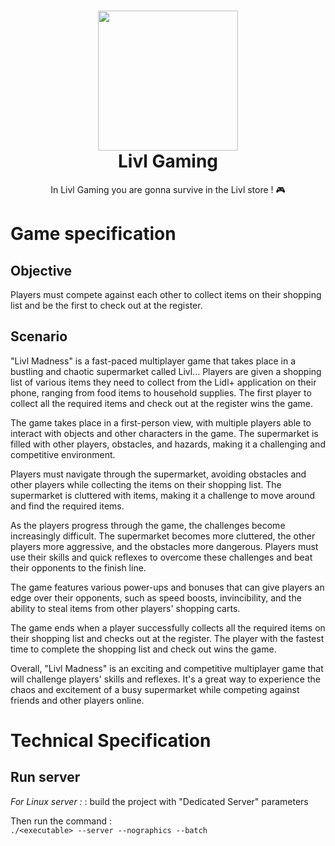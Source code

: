 <h1 align="center"><img src="https://user-images.githubusercontent.com/62793491/208452652-71416c5c-8261-4501-a002-afc9e2cf0a0b.png" width="224px"/><br/>
  Livl Gaming
</h1>
<p align="center">In Livl Gaming you are gonna survive in the Livl store ! 🎮</p>

# Game specification 

## Objective
Players must compete against each other to collect items on their shopping list and be the first to check out at the register.

## Scenario
"Livl Madness" is a fast-paced multiplayer game that takes place in a bustling and chaotic supermarket called Livl... Players are given a shopping list of various items they need to collect from the Lidl+ application on their phone, ranging from food items to household supplies. The first player to collect all the required items and check out at the register wins the game.

The game takes place in a first-person view, with multiple players able to interact with objects and other characters in the game. The supermarket is filled with other players, obstacles, and hazards, making it a challenging and competitive environment.

Players must navigate through the supermarket, avoiding obstacles and other players while collecting the items on their shopping list. The supermarket is cluttered with items, making it a challenge to move around and find the required items.

As the players progress through the game, the challenges become increasingly difficult. The supermarket becomes more cluttered, the other players more aggressive, and the obstacles more dangerous. Players must use their skills and quick reflexes to overcome these challenges and beat their opponents to the finish line.

The game features various power-ups and bonuses that can give players an edge over their opponents, such as speed boosts, invincibility, and the ability to steal items from other players' shopping carts.

The game ends when a player successfully collects all the required items on their shopping list and checks out at the register. The player with the fastest time to complete the shopping list and check out wins the game.

Overall, "Livl Madness" is an exciting and competitive multiplayer game that will challenge players' skills and reflexes. It's a great way to experience the chaos and excitement of a busy supermarket while competing against friends and other players online.

# Technical Specification

## Run server

*For Linux server :* : build the project with "Dedicated Server" parameters

Then run the command :       
`./<executable> --server --nographics --batch`

